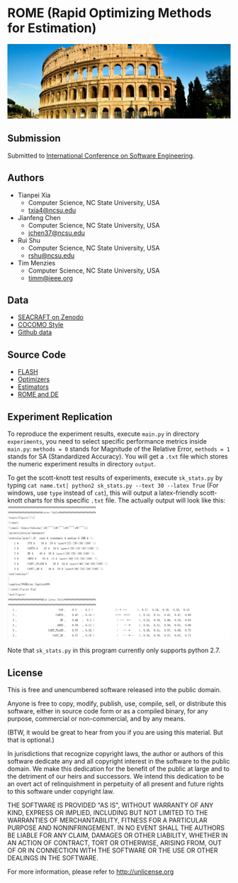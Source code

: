 
# ROME (Rapid Optimizing Methods for Estimation)

![](https://github.com/arennax/rome_icse/blob/master/img/rome.jpg)

## Submission 

Submitted to [International Conference on Software Engineering](https://conf.researchr.org/home/icse-2020).

## Authors

+ Tianpei Xia
  + Computer Science, NC State University, USA 
  + txia4@ncsu.edu
+ Jianfeng Chen
  + Computer Science, NC State University, USA 
  + jchen37@ncsu.edu
+ Rui Shu
  + Computer Science, NC State University, USA 
  + rshu@ncsu.edu
+ Tim Menzies
  + Computer Science, NC State University, USA 
  + timm@ieee.org

## Data

+ [SEACRAFT on Zenodo](https://zenodo.org/communities/seacraft/search?page=1&size=20&q=effort)
+ [COCOMO Style](https://github.com/arennax/rome_icse/tree/master/data/cocomo_style)
+ [Github data](https://github.com/arennax/rome_icse/tree/master/data/github_Qi)

## Source Code

+ [FLASH](https://github.com/arennax/rome_icse/blob/master/experiments/flash0.py)
+ [Optimizers](https://github.com/arennax/rome_icse/blob/master/experiments/optimizers.py)
+ [Estimators](https://github.com/arennax/rome_icse/blob/master/experiments/learners.py)
+ [ROME and DE](https://github.com/arennax/rome_icse/blob/master/experiments/tuned_learners.py)

## Experiment Replication

To reproduce the experiment results, execute `main.py` in directory `experiments`, you need to select specific performance metrics inside `main.py`: `methods = 0` stands for Magnitude of the Relative Error, `methods = 1` stands for SA (Standardized Accuracy). You will get a `.txt` file which stores the numeric experiment results in directory `output`.

To get the scott-knott test results of experiments, execute `sk_stats.py` by typing `cat name.txt| python2 sk_stats.py --text 30 --latex True` (For windows, use `type` instead of `cat`), this will output a latex-friendly scott-knott charts for this specific `.txt` file. The actually output will look like this:
![](https://github.com/arennax/rome_icse/blob/master/img/sk_temp.png)

Note that `sk_stats.py` in this program currently only supports python 2.7.

## License

This is free and unencumbered software released into the public domain.

Anyone is free to copy, modify, publish, use, compile, sell, or distribute this software, either in source code form or as a compiled binary, for any purpose, commercial or non-commercial, and by any means.

(BTW, it would be great to hear from you if you are using this material. But that is optional.)

In jurisdictions that recognize copyright laws, the author or authors of this software dedicate any and all copyright interest in the software to the public domain. We make this dedication for the benefit of the public at large and to the detriment of our heirs and successors. We intend this dedication to be an overt act of relinquishment in perpetuity of all present and future rights to this software under copyright law.

THE SOFTWARE IS PROVIDED "AS IS", WITHOUT WARRANTY OF ANY KIND, EXPRESS OR IMPLIED, INCLUDING BUT NOT LIMITED TO THE WARRANTIES OF MERCHANTABILITY, FITNESS FOR A PARTICULAR PURPOSE AND NONINFRINGEMENT. IN NO EVENT SHALL THE AUTHORS BE LIABLE FOR ANY CLAIM, DAMAGES OR OTHER LIABILITY, WHETHER IN AN ACTION OF CONTRACT, TORT OR OTHERWISE, ARISING FROM, OUT OF OR IN CONNECTION WITH THE SOFTWARE OR THE USE OR OTHER DEALINGS IN THE SOFTWARE.

For more information, please refer to http://unlicense.org
  

